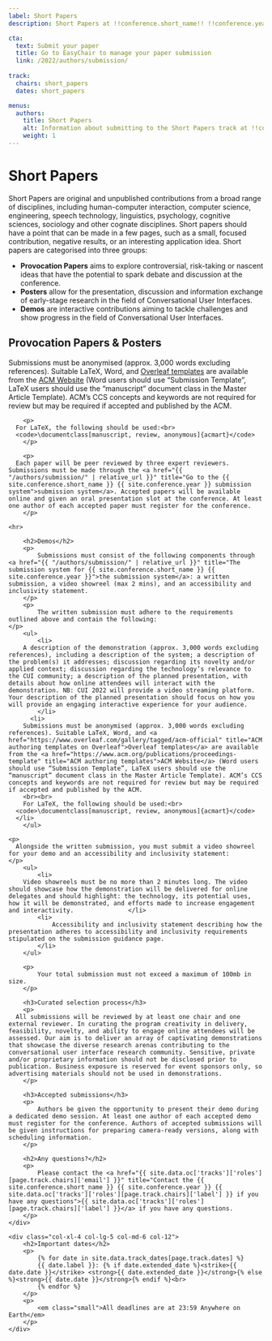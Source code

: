 ```yaml
---
label: Short Papers
description: Short Papers at !!conference.short_name!! !!conference.year!! combines the previous tracks of provocation papers, demos, and posters into one new enhanced track.

cta:
  text: Submit your paper
  title: Go to EasyChair to manage your paper submission
  link: /2022/authors/submission/
  
track:
  chairs: short_papers
  dates: short_papers

menus:
  authors:
    title: Short Papers
    alt: Information about submitting to the Short Papers track at !!conference.short_name!! !!conference.year!!
    weight: 1
---
```


# Short Papers

Short Papers are original and unpublished contributions from a broad range of disciplines, including human-computer interaction, computer science, engineering, speech technology, linguistics, psychology, cognitive sciences, sociology and other cognate disciplines. Short papers should have a point that can be made in a few pages, such as a small, focused contribution, negative results, or an interesting application idea. Short papers are categorised into three groups: 

<ul>
  <li><strong>Provocation Papers</strong> aims to explore controversial, risk-taking or nascent ideas that have the potential to spark debate and discussion at the conference.</li>
  <li><strong>Posters</strong> allow for the presentation, discussion and information exchange of early-stage research in the field of Conversational User Interfaces.</li>
  <li><strong>Demos</strong> are interactive contributions aiming to tackle challenges and show progress in the field of Conversational User Interfaces.</li>
</ul>

<div class="row">
	<div class="col-xl-8 col-lg-7 col-md-6 col-12">
		<h2>Provocation Papers &amp; Posters</h2>
		<p>
      Submissions must be anonymised (approx. 3,000 words excluding references). Suitable LaTeX, Word, and <a href="https://www.overleaf.com/gallery/tagged/acm-official" title="ACM authoring templates on Overleaf">Overleaf templates</a> are available from the <a href="https://www.acm.org/publications/proceedings-template" title="ACM authoring templates">ACM Website</a> (Word users should use “Submission Template”, LaTeX users should use the “manuscript” document class in the Master Article Template). ACM’s CCS concepts and keywords are not required for review but may be required if accepted and published by the ACM.
		</p>

		<p>
      For LaTeX, the following should be used:<br>
      <code>\documentclass[manuscript, review, anonymous]{acmart}</code>
		</p>

		<p>
      Each paper will be peer reviewed by three expert reviewers. Submissions must be made through the <a href="{{ "/authors/submission/" | relative_url }}" title="Go to the {{ site.conference.short_name }} {{ site.conference.year }} submission system">submission system</a>. Accepted papers will be available online and given an oral presentation slot at the conference. At least one author of each accepted paper must register for the conference.
		</p>
    
    <hr>
    
		<h2>Demos</h2>
		<p>
			Submissions must consist of the following components through <a href="{{ "/authors/submission/" | relative_url }}" title="The submission system for {{ site.conference.short_name }} {{ site.conference.year }}">the submission system</a>: a written submission, a video showreel (max 2 mins), and an accessibility and inclusivity statement. 
		</p>
		<p>
			The written submission must adhere to the requirements outlined above and contain the following: 
    </p>
		<ul>
			<li>
        A description of the demonstration (approx. 3,000 words excluding references), including a description of the system; a description of the problem(s) it addresses; discussion regarding its novelty and/or applied context; discussion regarding the technology’s relevance to the CUI community; a description of the planned presentation, with details about how online attendees will interact with the demonstration. NB: CUI 2022 will provide a video streaming platform. Your description of the planned presentation should focus on how you will provide an engaging interactive experience for your audience.
			</li>
		  <li>
        Submissions must be anonymised (approx. 3,000 words excluding references). Suitable LaTeX, Word, and <a href="https://www.overleaf.com/gallery/tagged/acm-official" title="ACM authoring templates on Overleaf">Overleaf templates</a> are available from the <a href="https://www.acm.org/publications/proceedings-template" title="ACM authoring templates">ACM Website</a> (Word users should use “Submission Template”, LaTeX users should use the “manuscript” document class in the Master Article Template). ACM’s CCS concepts and keywords are not required for review but may be required if accepted and published by the ACM.
        <br><br>
        For LaTeX, the following should be used:<br>
      <code>\documentclass[manuscript, review, anonymous]{acmart}</code>
      </li>
		</ul>

    <p>
      Alongside the written submission, you must submit a video showreel for your demo and an accessibility and inclusivity statement:
    </p>
		<ul>
			<li>
        Video showreels must be no more than 2 minutes long. The video should showcase how the demonstration will be delivered for online delegates and should highlight: the technology, its potential uses, how it will be demonstrated, and efforts made to increase engagement and interactivity.				</li>
			<li>
				Accessibility and inclusivity statement describing how the presentation adheres to accessibility and inclusivity requirements stipulated on the submission guidance page.
			</li>
		</ul>

		<p>
			Your total submission must not exceed a maximum of 100mb in size.
		</p>

		<h3>Curated selection process</h3>
		<p>
      All submissions will be reviewed by at least one chair and one external reviewer. In curating the program creativity in delivery, feasibility, novelty, and ability to engage online attendees will be assessed. Our aim is to deliver an array of captivating demonstrations that showcase the diverse research arenas contributing to the conversational user interface research community. Sensitive, private and/or proprietary information should not be disclosed prior to publication. Business exposure is reserved for event sponsors only, so advertising materials should not be used in demonstrations.
		</p>

		<h3>Accepted submissions</h3>
		<p>
			Authors be given the opportunity to present their demo during a dedicated demo session. At least one author of each accepted demo must register for the conference. Authors of accepted submissions will be given instructions for preparing camera-ready versions, along with scheduling information.
		</p>

		<h2>Any questions?</h2>
		<p>
			Please contact the <a href="{{ site.data.oc['tracks']['roles'][page.track.chairs]['email'] }}" title="Contact the {{ site.conference.short_name }} {{ site.conference.year }} {{ site.data.oc['tracks']['roles'][page.track.chairs]['label'] }} if you have any questions">{{ site.data.oc['tracks']['roles'][page.track.chairs]['label'] }}</a> if you have any questions.
		</p>
	</div>

	<div class="col-xl-4 col-lg-5 col-md-6 col-12">
		<h2>Important dates</h2>
		<p>
			{% for date in site.data.track_dates[page.track.dates] %}
			{{ date.label }}: {% if date.extended_date %}<strike>{{ date.date }}</strike> <strong>{{ date.extended_date }}</strong>{% else %}<strong>{{ date.date }}</strong>{% endif %}<br>
			{% endfor %}
		</p>
		<p>
			<em class="small">All deadlines are at 23:59 Anywhere on Earth</em>
		</p>
	</div>
</div>
